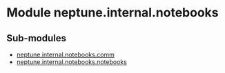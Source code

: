 Module neptune.internal.notebooks
=================================

Sub-modules
-----------
* [neptune.internal.notebooks.comm](/api-reference/neptune.internal.notebooks/neptune.internal.notebooks.comm.md)
* [neptune.internal.notebooks.notebooks](/api-reference/neptune.internal.notebooks/neptune.internal.notebooks.notebooks.md)